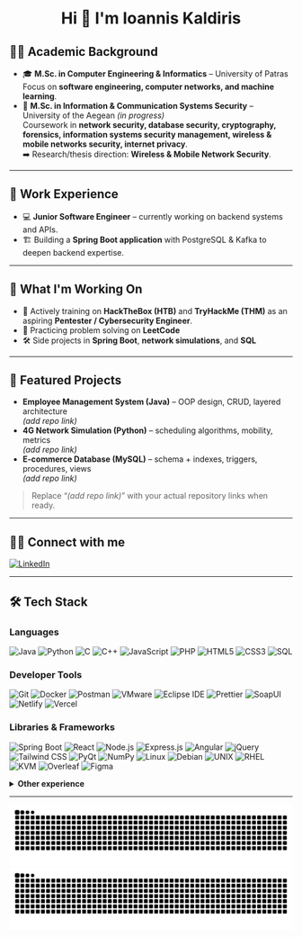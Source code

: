 <h1 align="center">Hi 👋 I'm Ioannis Kaldiris</h1>

## 👨‍🎓 Academic Background
- 🎓 **M.Sc. in Computer Engineering & Informatics** – University of Patras  
  Focus on **software engineering, computer networks, and machine learning**.  
- 📖 **M.Sc. in Information & Communication Systems Security** – University of the Aegean *(in progress)*  
  Coursework in **network security, database security, cryptography, forensics, information systems security management, wireless & mobile networks security, internet privacy**.  
  ➡️ Research/thesis direction: **Wireless & Mobile Network Security**.  

---

## 💼 Work Experience
- 💻 **Junior Software Engineer** – currently working on backend systems and APIs.  
- 🏗️ Building a **Spring Boot application** with PostgreSQL & Kafka to deepen backend expertise.  


---

## 🚀 What I'm Working On
- 🔐 Actively training on **HackTheBox (HTB)** and **TryHackMe (THM)** as an aspiring **Pentester / Cybersecurity Engineer**.  
- 🧩 Practicing problem solving on **LeetCode**  
- 🛠️ Side projects in **Spring Boot**, **network simulations**, and **SQL**  

---

## 📂 Featured Projects
- **Employee Management System (Java)** – OOP design, CRUD, layered architecture  
  *(add repo link)*  
- **4G Network Simulation (Python)** – scheduling algorithms, mobility, metrics  
  *(add repo link)*  
- **E-commerce Database (MySQL)** – schema + indexes, triggers, procedures, views  
  *(add repo link)*  

> Replace “*(add repo link)*” with your actual repository links when ready.

---

## 👨‍💻 Connect with me
[![LinkedIn](https://img.shields.io/badge/-LinkedIn-0A66C2?style=flat&logo=linkedin&logoColor=white)](https://www.linkedin.com/in/ioannis-kaldiris-9b461227a/)

---

## 🛠 Tech Stack

### Languages
![Java](https://img.shields.io/badge/-Java-007396?style=flat&logo=java)
![Python](https://img.shields.io/badge/-Python-3776AB?style=flat&logo=python)
![C](https://img.shields.io/badge/-C-00599C?style=flat&logo=c)
![C++](https://img.shields.io/badge/-C++-00599C?style=flat&logo=c%2B%2B)
![JavaScript](https://img.shields.io/badge/-JavaScript-F7DF1E?style=flat&logo=javascript&logoColor=000)
![PHP](https://img.shields.io/badge/-PHP-777BB4?style=flat&logo=php)
![HTML5](https://img.shields.io/badge/-HTML5-E34F26?style=flat&logo=html5)
![CSS3](https://img.shields.io/badge/-CSS3-1572B6?style=flat&logo=css3)
![SQL](https://img.shields.io/badge/-SQL-4479A1?style=flat&logo=mysql)

### Developer Tools
![Git](https://img.shields.io/badge/-Git-F05032?style=flat&logo=git)
![Docker](https://img.shields.io/badge/-Docker-2496ED?style=flat&logo=docker)
![Postman](https://img.shields.io/badge/Postman-FF6C37?style=flat&logo=postman&logoColor=white)
![VMware](https://img.shields.io/badge/-VMware-607078?style=flat&logo=vmware)
![Eclipse IDE](https://img.shields.io/badge/Eclipse_IDE-2C2255?style=flat&logo=eclipseide&logoColor=white)
![Prettier](https://img.shields.io/badge/Prettier-F7B93E?style=flat&logo=prettier&logoColor=000)
![SoapUI](https://img.shields.io/badge/SoapUI-6CB33E?style=flat&logo=soapui&logoColor=white)
![Netlify](https://img.shields.io/badge/Netlify-00C7B7?style=flat&logo=netlify&logoColor=white)
![Vercel](https://img.shields.io/badge/Vercel-000000?style=flat&logo=vercel&logoColor=white)

### Libraries & Frameworks
![Spring Boot](https://img.shields.io/badge/-Spring_Boot-6DB33F?style=flat&logo=spring-boot)
![React](https://img.shields.io/badge/-React-61DAFB?style=flat&logo=react)
![Node.js](https://img.shields.io/badge/-Node.js-339933?style=flat&logo=node.js)
![Express.js](https://img.shields.io/badge/-Express.js-000000?style=flat&logo=express)
![Angular](https://img.shields.io/badge/-Angular-DD0031?style=flat&logo=angular)
![jQuery](https://img.shields.io/badge/jQuery-0769AD?style=flat&logo=jquery&logoColor=white)
![Tailwind CSS](https://img.shields.io/badge/Tailwind_CSS-06B6D4?style=flat&logo=tailwindcss&logoColor=white)
![PyQt](https://img.shields.io/badge/-PyQt-41CD52?style=flat)
![NumPy](https://img.shields.io/badge/-NumPy-013243?style=flat&logo=numpy)
![Linux](https://img.shields.io/badge/-Linux-FCC624?style=flat&logo=linux)
![Debian](https://img.shields.io/badge/-Debian-A81D33?style=flat&logo=debian)
![UNIX](https://img.shields.io/badge/-UNIX-000000?style=flat)
![RHEL](https://img.shields.io/badge/-RHEL-EE0000?style=flat&logo=redhat)
![KVM](https://img.shields.io/badge/-KVM-660066?style=flat)
![Overleaf](https://img.shields.io/badge/-Overleaf-47A141?style=flat&logo=overleaf)
![Figma](https://img.shields.io/badge/-Figma-F24E1E?style=flat&logo=figma)

<details>
  <summary><b>Other experience</b></summary>
  
  <!-- Keep these tucked away to avoid visual clutter -->
  <br>
  ![Prolog](https://img.shields.io/badge/-Prolog-red?style=flat)
  ![Assembly](https://img.shields.io/badge/-Assembly-gray?style=flat)
  ![Verilog](https://img.shields.io/badge/-Verilog-darkred?style=flat)
  ![JSON](https://img.shields.io/badge/-JSON-000000?style=flat&logo=json)
</details>

---

<!-- Contributions snake (generated by your workflow to the `output` branch) -->
![GitHub Snake Light](https://raw.githubusercontent.com/IoannisKaldiris/IoannisKaldiris/output/github-snake.svg#gh-light-mode-only)
![GitHub Snake Dark](https://raw.githubusercontent.com/IoannisKaldiris/IoannisKaldiris/output/github-snake-dark.svg#gh-dark-mode-only)
